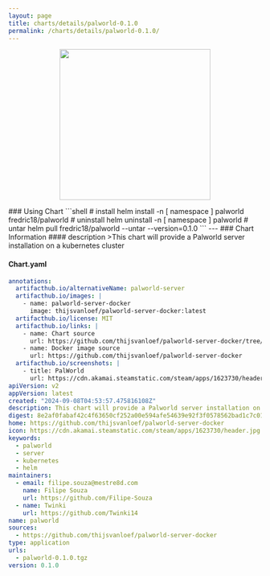 ```yaml
---
layout: page
title: charts/details/palworld-0.1.0
permalink: /charts/details/palworld-0.1.0/
---
```

<p align="center">
    <img src="https://cdn.akamai.steamstatic.com/steam/apps/1623730/header.jpg" width="300px" height="300px">
</p>
### Using Chart
```shell
# install
helm install -n [ namespace ] palworld fredric18/palworld
# uninstall
helm uninstall -n [ namespace ] palworld
# untar
helm pull fredric18/palworld --untar --version=0.1.0
```
---
### Chart Information
#### description
>This chart will provide a Palworld server installation on a kubernetes cluster
   
#### Chart.yaml
```yaml
annotations:
  artifacthub.io/alternativeName: palworld-server
  artifacthub.io/images: |
    - name: palworld-server-docker
      image: thijsvanloef/palworld-server-docker:latest
  artifacthub.io/license: MIT
  artifacthub.io/links: |
    - name: Chart source
      url: https://github.com/thijsvanloef/palworld-server-docker/tree/main/charts/palworld
    - name: Docker image source
      url: https://github.com/thijsvanloef/palworld-server-docker
  artifacthub.io/screenshots: |
    - title: PalWorld
      url: https://cdn.akamai.steamstatic.com/steam/apps/1623730/header.jpg
apiVersion: v2
appVersion: latest
created: "2024-09-08T04:53:57.475816108Z"
description: This chart will provide a Palworld server installation on a kubernetes cluster
digest: 8e2af0fabaf42c4f63650cf252a00e594afe54639e92f3f0578562bad1c7c017
home: https://github.com/thijsvanloef/palworld-server-docker
icon: https://cdn.akamai.steamstatic.com/steam/apps/1623730/header.jpg
keywords:
  - palworld
  - server
  - kubernetes
  - helm
maintainers:
  - email: filipe.souza@mestre8d.com
    name: Filipe Souza
    url: https://github.com/Filipe-Souza
  - name: Twinki
    url: https://github.com/Twinki14
name: palworld
sources:
  - https://github.com/thijsvanloef/palworld-server-docker
type: application
urls:
  - palworld-0.1.0.tgz
version: 0.1.0
```
